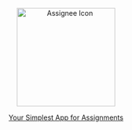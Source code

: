 <p align="center">
  <img src="https://raw.githubusercontent.com/wavim/assignee/master/assets/logo.png" width="200" alt="Assignee Icon" /><br />
</p>
<p align="center"><a href="https://github.com/wavim/assignee/blob/master/report/report.pdf">Your Simplest App for Assignments</a></p>
